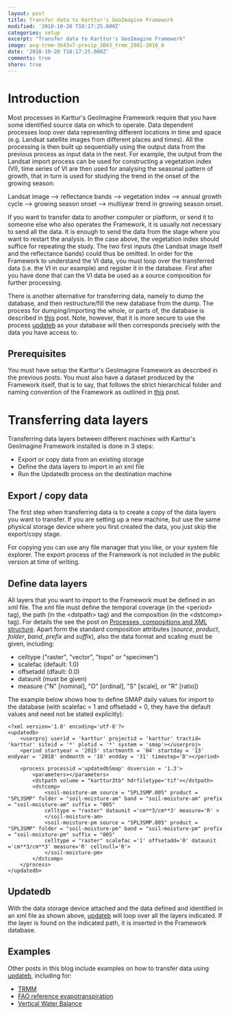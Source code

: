 ```yaml
---
layout: post
title: Transfer data to Karttur's GeoImagine Framework
modified: '2018-10-20 T18:17:25.000Z'
categories: setup
excerpt: "Transfer data to Karttur's GeoImagine Framework"
image: avg-trmm-3b43v7-precip_3B43_trmm_2001-2016_A
date: '2018-10-20 T18:17:25.000Z'
comments: true
share: true
---
```


# Introduction

Most processes in Karttur's GeoImagine Framework require that you have some identified source data on which to operate. Data dependent processes loop over data representing different locations in time and space (e.g. Landsat satellite images from different places and times). All the processing is then built up sequentially using the output data from the previous process as input data in the next. For example, the output from the Landsat import process can be used for constructing a vegetation index (VI), time series of VI are then used for analysing the seasonal pattern of growth, that in turn is used for studying the trend in the onset of the growing season:

Landsat image --> reflectance bands --> vegetation index --> annual growth cycle --> growing season onset --> multiyear trend in growing season onset.

If you want to transfer data to another computer or platform, or send it to someone else who also operates the Framework, it is usually not necessary to send all the data. It is enough to send the data from the stage where you want to restart the analysis. In the case above, the vegetation index should suffice for repeating the study. The two first inputs (the Landsat image itself and the reflectance bands) could thus be omitted. In order for the Framework to understand the VI data, you must loop over the transferred data (i.e. the VI in our example) and register it in the database. First after you have done that can the VI data be used as a source composition for further processing.

There is another alternative for transferring data, namely to dump the database, and then restructure/fill the new database from the dump. The process for dumping/importing the whole, or parts of, the database is described in [this](#) post. Note, however, that it is more secure to use the process [<span class='package'>updateb</span>](../../subprocess/subproc-updatedb/) as your database will then corresponds precisely with the data you have access to.

## Prerequisites

You must have setup the Karttur's GeoImagine Framework as described in the previous posts. You must also have a dataset produced by the Framework itself, that is to say, that follows the strict hierarchical folder and naming convention of the Framework as outlined in [this](../setup-xml/) post.

# Transferring data layers

Transferring data layers between different machines with Karttur's GeoImagine Framework installed is done in 3 steps:

 - Export or copy data from an existing storage
 - Define the data layers to import in an xml file
 - Run the <span class='package'>Updatedb</span> process on the destination machine

## Export / copy data

The first step when transferring data is to create a copy of the data layers you want to transfer. If you are setting up a new machine, but use the same physical storage device where you first created the data, you just skip the export/copy stage.

For copying you can use any file manager that you like, or your system file explorer. The export process of the Framework is not included in the public version at time of writing.

## Define data layers

All layers that you want to import to the Framework must be defined in an xml file. The xml file must define the temporal coverage (in the \<period\> tag), the path (in the \<dstpath\> tag) and the composition (in the \<dstcomp\> tag). For details the see the post on [Processes, compositions and XML structure](../setup-xml/). Apart form the standard composition attributes (_source_, _product_, _folder_, _band_, _prefix_ and _suffix_), also the data format and scaling must be given, including:

- celltype ("raster", "vector", "topo" or "specimen")
- scalefac (default: 1.0)
- offsetadd (dfault: 0.0)
- dataunit (must be given)
- measure ("N" [nominal], "O" [ordinal], "S" [scale], or "R" [ratio])

The example below shows how to define SMAP daily values for import to the database (with scalefac = 1 and offsetadd = 0, they have the default values and need not be stated explicitly):

```
<?xml version='1.0' encoding='utf-8'?>
<updatedb>
	<userproj userid = 'karttur' projectid = 'karttur' tractid= 'karttur' siteid = '*' plotid = '*' system = 'smap'></userproj>
	<period startyear = '2015' startmonth = '04' startday = '13' endyear = '2018' endmonth = '10' endday = '31' timestep='D'></period>

	<process processid ='updatedbSmap' dsversion = '1.3'>
		<parameters></parameters>
		<dstpath volume = "karttur3tb" hdrfiletype='tif'></dstpath>
		<dstcomp>
			<soil-moisture-am source = "SPL3SMP.005" product = "SPL3SMP" folder = "soil-moisture-am" band = "soil-moisture-am" prefix = "soil-moisture-am" suffix = "005"
			celltype = "raster" dataunit ='cm**3/cm**3' measure='R' >
			</soil-moisture-am>
			<soil-moisture-pm source = "SPL3SMP.005" product = "SPL3SMP" folder = "soil-moisture-pm" band = "soil-moisture-pm" prefix = "soil-moisture-pm" suffix = "005"
			celltype = "raster" scalefac ='1' offsetadd='0' dataunit ='cm**3/cm**3' measure='R' cellnull='0'>
			</soil-moisture-pm>
		</dstcomp>
	</process>
</updatedb>
```

## Updatedb

With the data storage device attached and the data defined and identified in an xml file as shown above, [<span class='package'>updateb</span>](../../subprocess/subproc-updatedb/) will loop over all the layers indicated. If the layer is found on the indicated path, it is inserted in the Framework database.

## Examples

Other posts in this blog include examples on how to transfer data using [<span class='package'>updateb</span>](../../subprocess/subproc-updatedb/), including for:

- [TRMM](../blog-TRMM-transfer/)
- [FAO reference evapotranspiration](../blog-FAOrefet-transfer/)
- [Vertical Water Balance](../blog-VWB-transfer/)
